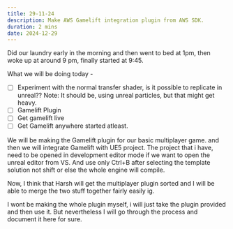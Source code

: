 ```yaml
---
title: 29-11-24
description: Make AWS Gamelift integration plugin from AWS SDK.
duration: 2 mins
date: 2024-12-29
---
```

Did our laundry early in the morning and then went to bed at 1pm, then woke up at around 9 pm, finally started at 9:45.

What we will be doing today -

- [ ] Experiment with the normal transfer shader, is it possible to replicate in unreal?? Note: It should be, using unreal particles, but that might get heavy.
- [ ] Gamelift Plugin
- [ ] Get gamelift live
- [ ] Get Gamelift anywhere started atleast.

We will be making the Gamelift plugin for our basic multiplayer game. and then we will integrate Gamelift with UE5 project.
The project that i have, need to be opened in development editor mode if we want to open the unreal editor from VS.
And use only Ctrl+B after selecting the template solution not shift or else the whole engine will compile.

Now, I think that Harsh will get the multiplayer plugin sorted and I will be able to merge the two stuff together fairly easily ig.

I wont be making the whole plugin myself, i will just take the plugin provided and then use it.
But nevertheless I will go through the process and document it here for sure.